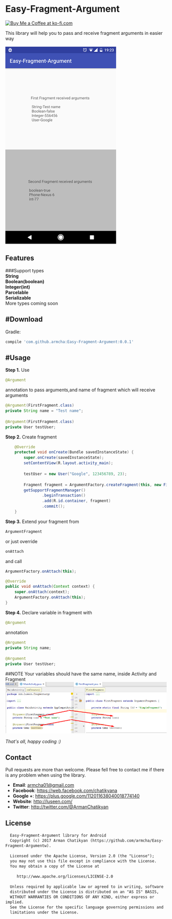# Easy-Fragment-Argument
<a href='https://ko-fi.com/A654L70' target='_blank'><img height='36' style='border:0px;height:36px;' src='https://az743702.vo.msecnd.net/cdn/kofi1.png?v=f' border='0' alt='Buy Me a Coffee at ko-fi.com' /></a> 

This library will help you to pass and receive fragment arguments in easier way<br /><br />
![](screens/screen1.png)<br />

## Features

###Support types<br />
**String**<br />
**Boolean(boolean)**<br />
**Integer(int)**<br />
**Parcelable**<br />
**Serializable**<br />
More types coming soon

#Download
-----------------------

Gradle:
```groovy
compile 'com.github.armcha:Easy-Fragment-Argument:0.0.1'
```

#Usage
-----------------------
**Step 1.**
 Use
 ```java
 @Argument
 ```
 annotation to pass arguments,and name of fragment which will receive arguments
 ```java
 @Argument(FirstFragment.class)
 private String name = "Test name";

 @Argument(FirstFragment.class)
 private User testUser;
 ```

**Step 2.**
Create fragment
```java 
    @Override
    protected void onCreate(Bundle savedInstanceState) {
        super.onCreate(savedInstanceState);
        setContentView(R.layout.activity_main);
        
        testUser = new User("Google", 123456789, 23);

        Fragment fragment = ArgumentFactory.createFragment(this, new FirstFragment());
        getSupportFragmentManager()
                .beginTransaction()
                .add(R.id.container, fragment)
                .commit();
    }
```

**Step 3.**
Extend your fragment from
```java
ArgumentFragment
```
or just override
```java
onAttach
```
and call
```java
ArgumentFactory.onAttach(this);
```
```java
@Override
public void onAttach(Context context) {
    super.onAttach(context);
    ArgumentFactory.onAttach(this);
}
```

**Step 4.**
Declare variable in fragment with
 ```java
 @Argument
 ```
 annotation
 ```java
 @Argument
 private String name;

 @Argument
 private User testUser;
```

##NOTE Your variables should have the same name, inside Activity and Fragment<br />
![](screens/screen2.png)<br />

*That's all, happy coding :)*

## Contact

Pull requests are more than welcome.
Please fell free to contact me if there is any problem when using the library.

- **Email**: armcha01@gmail.com
- **Facebook**: https://web.facebook.com/chatikyana
- **Google +**: https://plus.google.com/112011638040018774140
- **Website**: http://luseen.com/
- **Twitter**: http://twitter.com/@ArmanChatikyan

License
--------

      Easy-Fragment-Argument library for Android
      Copyright (c) 2017 Arman Chatikyan (https://github.com/armcha/Easy-Fragment-Argumentw).

      Licensed under the Apache License, Version 2.0 (the "License");
      you may not use this file except in compliance with the License.
      You may obtain a copy of the License at

         http://www.apache.org/licenses/LICENSE-2.0

      Unless required by applicable law or agreed to in writing, software
      distributed under the License is distributed on an "AS IS" BASIS,
      WITHOUT WARRANTIES OR CONDITIONS OF ANY KIND, either express or implied.
      See the License for the specific language governing permissions and
      limitations under the License.





